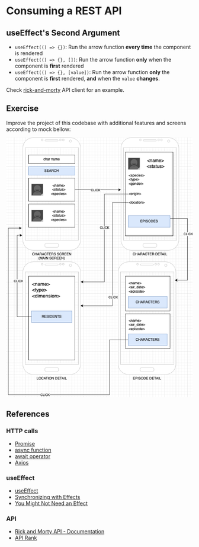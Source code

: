 # Consuming a REST API


## useEffect's Second Argument
- `useEffect(() => {})`: Run the arrow function **every time** the component is rendered
- `useEffect(() => {}, [])`: Run the arrow function **only** when the component is **first** rendered
- `useEffect(() => {}, [value])`: Run the arrow function **only** the component is **first** rendered, **and** when the `value` **changes**.

Check [rick-and-morty](./src/component/api/rick-and-morty/index.js) API client for an example.

## Exercise

Improve the project of this codebase with additional features and screens according to mock bellow:

![Exercise](../assets/exerciseMock.drawio.png)

## References
### HTTP calls
- [Promise](https://developer.mozilla.org/pt-BR/docs/Web/JavaScript/Reference/Global_Objects/Promise)
- [async function](https://developer.mozilla.org/en-US/docs/Web/JavaScript/Reference/Statements/async_function)
- [await operator](https://developer.mozilla.org/en-US/docs/Web/JavaScript/Reference/Operators/await)
- [Axios](https://axios-http.com/ptbr/docs/intro)

### useEffect
- [useEffect](https://react.dev/reference/react/useEffect)
- [Synchronizing with Effects](https://react.dev/learn/synchronizing-with-effects)
- [You Might Not Need an Effect](https://react.dev/learn/you-might-not-need-an-effect)

### API
- [Rick and Morty API - Documentation](https://rickandmortyapi.com/documentation)
- [API Rank](https://apirank.dev/)